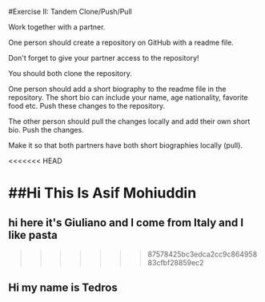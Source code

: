 #Exercise II: Tandem Clone/Push/Pull

Work together with a partner.

One person should create a repository on GitHub with a readme file.

Don't forget to give your partner access to the repository!

You should both clone the repository.

One person should add a short biography to the readme file in the repository. The short bio can include your name, age nationality, favorite food etc. Push these changes to the repository.

The other person should pull the changes locally and add their own short bio. Push the changes.

Make it so that both partners have both short biographies locally (pull).

<<<<<<< HEAD

##Hi This Is Asif Mohiuddin 
=======
## hi here it's Giuliano and I come from Italy and I like pasta
>>>>>>> 87578425bc3edca2cc9c86495883cfbf28859ec2
## Hi my name is Tedros 
